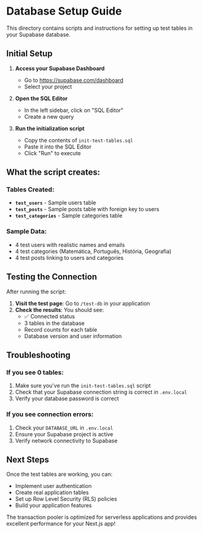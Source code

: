 # Database Setup Guide

This directory contains scripts and instructions for setting up test tables in your Supabase database.

## Initial Setup

1. **Access your Supabase Dashboard**
   - Go to https://supabase.com/dashboard
   - Select your project

2. **Open the SQL Editor**
   - In the left sidebar, click on "SQL Editor"
   - Create a new query

3. **Run the initialization script**
   - Copy the contents of `init-test-tables.sql`
   - Paste it into the SQL Editor
   - Click "Run" to execute

## What the script creates:

### Tables Created:
- **`test_users`** - Sample users table
- **`test_posts`** - Sample posts table with foreign key to users
- **`test_categories`** - Sample categories table

### Sample Data:
- 4 test users with realistic names and emails
- 4 test categories (Matemática, Português, História, Geografia)
- 4 test posts linking to users and categories

## Testing the Connection

After running the script:

1. **Visit the test page**: Go to `/test-db` in your application
2. **Check the results**: You should see:
   - ✅ Connected status
   - 3 tables in the database
   - Record counts for each table
   - Database version and user information

## Troubleshooting

### If you see 0 tables:
1. Make sure you've run the `init-test-tables.sql` script
2. Check that your Supabase connection string is correct in `.env.local`
3. Verify your database password is correct

### If you see connection errors:
1. Check your `DATABASE_URL` in `.env.local`
2. Ensure your Supabase project is active
3. Verify network connectivity to Supabase

## Next Steps

Once the test tables are working, you can:
- Implement user authentication
- Create real application tables
- Set up Row Level Security (RLS) policies
- Build your application features

The transaction pooler is optimized for serverless applications and provides excellent performance for your Next.js app!
